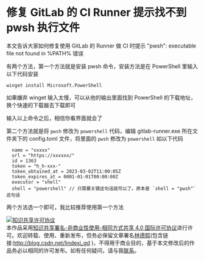
# 修复 GitLab 的 CI Runner 提示找不到 pwsh 执行文件

本文告诉大家如何修复使用 GitLab 的 Runner 做 CI 时提示 "pwsh": executable file not found in %PATH% 错误

<!--more-->


<!-- CreateTime:2023/3/2 20:13:31 -->

<!-- 发布 -->


有两个方法，第一个方法就是安装 pwsh 命令，安装方法是在 PowerShell 里输入以下代码安装

```
winget install Microsoft.PowerShell
```

如果嫌弃 winget 输入太慢，可以从他的输出里面找到 PowerShell 的下载地址，换个快速的下载器去下载即可

输入以上命令之后，相信你看界面就会了

第二个方法就是将 `pwsh` 修改为 `powershell` 代码，编辑 gitlab-runner.exe 所在文件夹下的 config.toml 文件，将里面的  `pwsh` 修改为 `powershell` 如以下代码

```
  name = "xxxxx"
  url = "https://xxxxxx/"
  id = 1363
  token = "h_h-xxx-"
  token_obtained_at = 2023-03-02T11:00:05Z
  token_expires_at = 0001-01-01T00:00:00Z
  executor = "shell"
  shell = "powershell" // 只需要关键这句话就可以了。原本是 `shell = "pwsh"` 这句话
```

两个方法选一个即可，我比较推荐使用第一个方法




<a rel="license" href="http://creativecommons.org/licenses/by-nc-sa/4.0/"><img alt="知识共享许可协议" style="border-width:0" src="https://licensebuttons.net/l/by-nc-sa/4.0/88x31.png" /></a><br />本作品采用<a rel="license" href="http://creativecommons.org/licenses/by-nc-sa/4.0/">知识共享署名-非商业性使用-相同方式共享 4.0 国际许可协议</a>进行许可。欢迎转载、使用、重新发布，但务必保留文章署名[林德熙](http://blog.csdn.net/lindexi_gd)(包含链接:http://blog.csdn.net/lindexi_gd )，不得用于商业目的，基于本文修改后的作品务必以相同的许可发布。如有任何疑问，请与我[联系](mailto:lindexi_gd@163.com)。